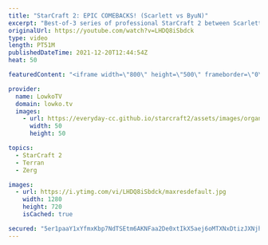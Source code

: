 ```yaml
---
title: "StarCraft 2: EPIC COMEBACKS! (Scarlett vs ByuN)"
excerpt: "Best-of-3 series of professional StarCraft 2 between Scarlett (Zerg) and ByuN (Terran). It's obvious that these two players are very familiar with each other as they play build orders and strategies that otherwise wouldn't make much sense in this series.  Support my work on Patreon: http://www.patreon.com/lowkotv"
originalUrl: https://youtube.com/watch?v=LHDQ8iSbdck
type: video
length: PT51M
publishedDateTime: 2021-12-20T12:44:54Z
heat: 50

featuredContent: "<iframe width=\"800\" height=\"500\" frameborder=\"0\" src=\"https://www.youtube.com/embed/LHDQ8iSbdck\" allow=\"accelerometer; autoplay; encrypted-media; gyroscope; picture-in-picture\" allowfullscreen></iframe>"

provider:
  name: LowkoTV
  domain: lowko.tv
  images:
    - url: https://everyday-cc.github.io/starcraft2/assets/images/organizations/lowko.tv-50x50.jpg
      width: 50
      height: 50

topics:
  - StarCraft 2
  - Terran
  - Zerg

images:
  - url: https://i.ytimg.com/vi/LHDQ8iSbdck/maxresdefault.jpg
    width: 1280
    height: 720
    isCached: true

secured: "5er1paaY1xYfmxKbp7NdTSEtm6AKNFaa2De0xtIkX5aej6oMTXNxDtizJXNjhsO+/fcUYWa0OoaBJH8IYzbhdBKToCYCssVh1/9G0//+O/u5he/a3RKQrj26CY5oUKxPVwbigUdozyLJyYC690bV++IhKJeVI9ofhU2+X40xOFFjVsV7rwH2tG9xKCLOw9LgJw9/xh1L7aR1j+nLoQN9xNh4XPjx7dgH9Eg8wv682wsnQgfWHPRItKJDg50JJqC+PmcumnMhfjYxBFGtmAMUuJNxZMe/9jJylrWU4gB3enmAsmE4GrAfZC7I5kpoNHrm8tOsvVEtmGOyJyeXNA4haYBEPBrWTFQ9TwxI2rbIW1pmVM+7ED0VdA/rlzy9us+pnC398C9PKhmF1hq8DFcW+eTuALjPz9VAfgjZ7iikG/VmpkJMtcaqIrpOqkXzynkW;xy4YXB5ZiX3h54zOe5A8Tw=="
---
```


